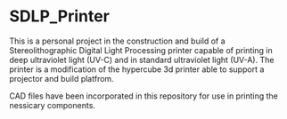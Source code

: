 # SDLP_Printer

This is a personal project in the construction and build of a Stereolithographic Digital Light Processing printer capable of printing
in deep ultraviolet light (UV-C) and in standard ultraviolet light (UV-A). The printer is a modification of the hypercube 3d printer
able to support a projector and build platfrom.

CAD files have been incorporated in this repository for use in printing the nessicary components.

